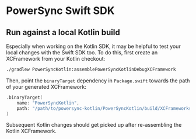 # PowerSync Swift SDK

## Run against a local Kotlin build

Especially when working on the Kotlin SDK, it may be helpful to test your local changes
with the Swift SDK too.
To do this, first create an XCFramework from your Kotlin checkout:

```bash
./gradlew PowerSyncKotlin:assemblePowerSyncKotlinDebugXCFramework
```

Then, point the `binaryTarget` dependency in `Package.swift` towards the path of your generated
XCFramework:

```Swift
.binaryTarget(
    name: "PowerSyncKotlin",
    path: "/path/to/powersync-kotlin/PowerSyncKotlin/build/XCFrameworks/debug/PowerSyncKotlin.xcframework"
)
```

Subsequent Kotlin changes should get picked up after re-assembling the Kotlin XCFramework.
